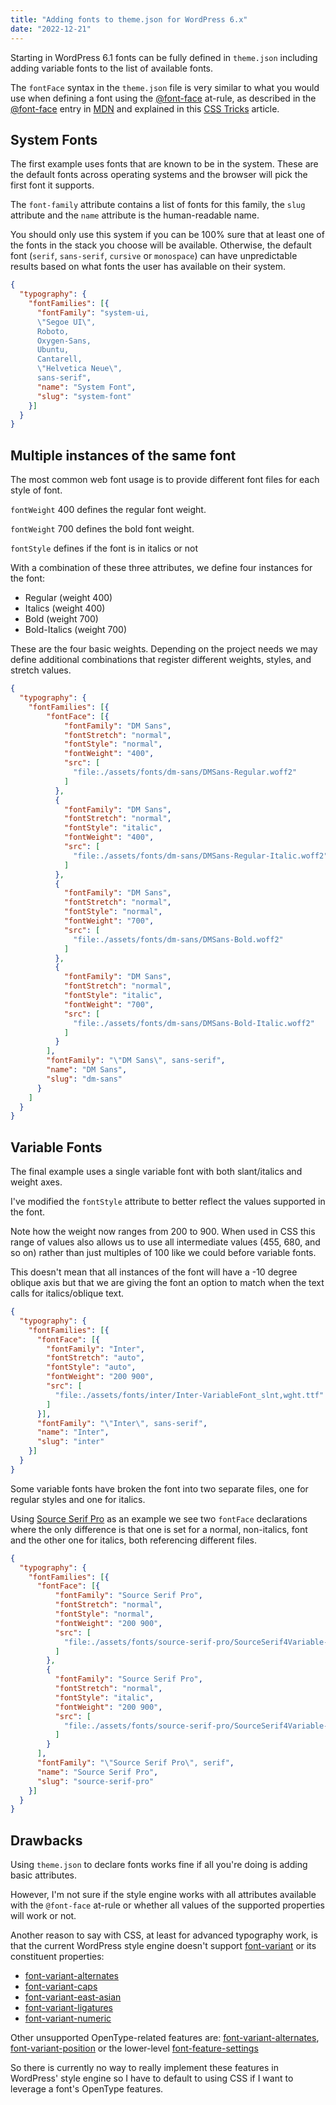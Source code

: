```yaml
---
title: "Adding fonts to theme.json for WordPress 6.x"
date: "2022-12-21"
---
```


Starting in WordPress 6.1 fonts can be fully defined in `theme.json` including adding variable fonts to the list of available fonts.

The `fontFace` syntax in the `theme.json` file is very similar to what you would use when defining a font using the [@font-face](https://developer.mozilla.org/en-US/docs/Web/CSS/@font-face) at-rule, as described in the [@font-face](https://developer.mozilla.org/en-US/docs/Web/CSS/@font-face) entry in [MDN](https://developer.mozilla.org/en-US/) and explained in this [CSS Tricks](https://css-tricks.com/snippets/css/system-font-stack/) article.

## System Fonts

The first example uses fonts that are known to be in the system. These are the default fonts across operating systems and the browser will pick the first font it supports.

The `font-family` attribute contains a list of fonts for this family, the `slug` attribute and the `name` attribute is the human-readable name.

You should only use this system if you can be 100% sure that at least one of the fonts in the stack you choose will be available. Otherwise, the default font (`serif`, `sans-serif`, `cursive` or `monospace`) can have unpredictable results based on what fonts the user has available on their system.

```json
{
  "typography": {
    "fontFamilies": [{
      "fontFamily": "system-ui,
      \"Segoe UI\",
      Roboto,
      Oxygen-Sans,
      Ubuntu,
      Cantarell,
      \"Helvetica Neue\",
      sans-serif",
      "name": "System Font",
      "slug": "system-font"
    }]
  }
}
```

## Multiple instances of the same font

The most common web font usage is to provide different font files for each style of font.

`fontWeight` 400 defines the regular font weight.

`fontWeight` 700 defines the bold font weight.

`fontStyle` defines if the font is in italics or not

With a combination of these three attributes, we define four instances for the font:

* Regular (weight 400)
* Italics (weight 400)
* Bold (weight 700)
* Bold-Italics (weight 700)

These are the four basic weights. Depending on the project needs we may define additional combinations that register different weights, styles, and stretch values.

```json
{
  "typography": {
    "fontFamilies": [{
        "fontFace": [{
            "fontFamily": "DM Sans",
            "fontStretch": "normal",
            "fontStyle": "normal",
            "fontWeight": "400",
            "src": [
              "file:./assets/fonts/dm-sans/DMSans-Regular.woff2"
            ]
          },
          {
            "fontFamily": "DM Sans",
            "fontStretch": "normal",
            "fontStyle": "italic",
            "fontWeight": "400",
            "src": [
              "file:./assets/fonts/dm-sans/DMSans-Regular-Italic.woff2"
            ]
          },
          {
            "fontFamily": "DM Sans",
            "fontStretch": "normal",
            "fontStyle": "normal",
            "fontWeight": "700",
            "src": [
              "file:./assets/fonts/dm-sans/DMSans-Bold.woff2"
            ]
          },
          {
            "fontFamily": "DM Sans",
            "fontStretch": "normal",
            "fontStyle": "italic",
            "fontWeight": "700",
            "src": [
              "file:./assets/fonts/dm-sans/DMSans-Bold-Italic.woff2"
            ]
          }
        ],
        "fontFamily": "\"DM Sans\", sans-serif",
        "name": "DM Sans",
        "slug": "dm-sans"
      }
    ]
  }
}
```

## Variable Fonts

The final example uses a single variable font with both slant/italics and weight axes.

I've modified the `fontStyle` attribute to better reflect the values supported in the font.

Note how the weight now ranges from 200 to 900. When used in CSS this range of values also allows us to use all intermediate values (455, 680, and so on) rather than just multiples of 100 like we could before variable fonts.

This doesn't mean that all instances of the font will have a -10 degree oblique axis but that we are giving the font an option to match when the text calls for italics/oblique text.

```json
{
  "typography": {
    "fontFamilies": [{
      "fontFace": [{
        "fontFamily": "Inter",
        "fontStretch": "auto",
        "fontStyle": "auto",
        "fontWeight": "200 900",
        "src": [
          "file:./assets/fonts/inter/Inter-VariableFont_slnt,wght.ttf"
        ]
      }],
      "fontFamily": "\"Inter\", sans-serif",
      "name": "Inter",
      "slug": "inter"
    }]
  }
}
```

Some variable fonts have broken the font into two separate files, one for regular styles and one for italics.

Using [Source Serif Pro](https://fonts.google.com/specimen/Source+Serif+Pro) as an example we see two `fontFace` declarations where the only difference is that one is set for a normal, non-italics, font and the other one for italics, both referencing different files.

```json
{
  "typography": {
    "fontFamilies": [{
      "fontFace": [{
          "fontFamily": "Source Serif Pro",
          "fontStretch": "normal",
          "fontStyle": "normal",
          "fontWeight": "200 900",
          "src": [
            "file:./assets/fonts/source-serif-pro/SourceSerif4Variable-Roman.ttf.woff2"
          ]
        },
        {
          "fontFamily": "Source Serif Pro",
          "fontStretch": "normal",
          "fontStyle": "italic",
          "fontWeight": "200 900",
          "src": [
            "file:./assets/fonts/source-serif-pro/SourceSerif4Variable-Italic.ttf.woff2"
          ]
        }
      ],
      "fontFamily": "\"Source Serif Pro\", serif",
      "name": "Source Serif Pro",
      "slug": "source-serif-pro"
    }]
  }
}
```

## Drawbacks

Using `theme.json` to declare fonts works fine if all you're doing is adding basic attributes.

However, I'm not sure if the style engine works with all attributes available with the `@font-face` at-rule or whether all values of the supported properties will work or not.

Another reason to say with CSS, at least for advanced typography work, is that the current WordPress style engine doesn't support [font-variant](https://developer.mozilla.org/en-US/docs/Web/CSS/font-variant) or its constituent properties:

* [font-variant-alternates](https://developer.mozilla.org/en-US/docs/Web/CSS/font-variant-alternates)
* [font-variant-caps](https://developer.mozilla.org/en-US/docs/Web/CSS/font-variant-caps)
* [font-variant-east-asian](https://developer.mozilla.org/en-US/docs/Web/CSS/font-variant-east-asian)
* [font-variant-ligatures](https://developer.mozilla.org/en-US/docs/Web/CSS/font-variant-ligatures)
* [font-variant-numeric](https://developer.mozilla.org/en-US/docs/Web/CSS/font-variant-numeric)

Other unsupported OpenType-related features are: [font-variant-alternates](https://developer.mozilla.org/en-US/docs/Web/CSS/font-variant-alternates), [font-variant-position](https://developer.mozilla.org/en-US/docs/Web/CSS/font-variant-position) or the lower-level [font-feature-settings](https://developer.mozilla.org/en-US/docs/Web/CSS/font-feature-settings)

So there is currently no way to really implement these features in WordPress' style engine so I have to default to using CSS if I want to leverage a font's OpenType features.
